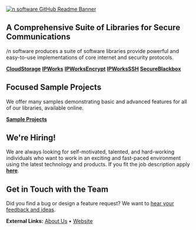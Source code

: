 [![n software GitHub Readme Banner]()](https://www.nsoftware.com/)

## A Comprehensive Suite of Libraries for Secure Communications

/n software produces a suite of software libraries provide powerful and easy-to-use implementations of core internet and security protocols.

[**CloudStorage**](https://www.nsoftware.com/cloudstorage) 
[**IPWorks**](https://www.nsoftware.com/ipworks)
[**IPWorksEncrypt**](https://www.nsoftware.com/ipworksencrypt)
[**IPWorksSSH**](https://www.nsoftware.com/ipworksssh)
[**SecureBlackbox**](https://www.nsoftware.com/secureblackbox)

## Focused Sample Projects

We offer many samples demonstrating basic and advanced features for all of our libraries, available online.

[**Sample Projects**](https://github.com/orgs/jorgestest-corp/repositories)

## We're Hiring!

We are always looking for self-motivated, talented, and hard-working individuals who want to work in an exciting and fast-paced environment using the latest technology and products. If you fit the job description apply [**here**](https://www.nsoftware.com/company/jobs).

## Get in Touch with the Team
Did you find a bug or design a feature request? We want to [hear your feedback and ideas](https://www.nsoftware.com/support/submit).

**External Links:** [About Us](https://www.nsoftware.com/about-us/) • [Website](https://www.nsoftware.com/)